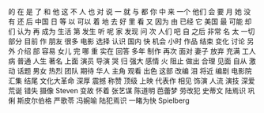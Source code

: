 的
在
是
了
和
他
这
不
人
也
对
说
一
就
与
都
你
中
来
一个
他们
会
要
月
她
没有
还
后
中国
日
等
以
可以
着
地
去
好
里
看
又
因为
由
已经
它
美国
最
可能
却
们
认为
再
成为
生活
第
发生
听
呢
家
发现
问
次
人们
吧
自
之后
非常
名
太
一切
部分
目前
作
朋友
很多
电影
选择
认识
国内
快
机会
小时
作品
结束
变化
讨论
另外
介绍
部
容易
女儿
完
哪
重
实在
回答
多年
制作
再次
面对
妻子
放弃
充满
工人
病
普通
人生
著名
上面
演员
导演
哭
归
强大
感情
火
阻止
做出
合理
见面
自从
激动
话题
男女
热烈
团队
期待
华人
主角
观看
出色
这部
改编
泪
将近
编剧
电影院
汇集
结尾
文化大革命
深厚
震撼
称赞
顶级
上映
代表作
相见
饰演
人流
演技
深爱
荒诞
错失
摄像
Steven
变故
怀着
张艺谋
陈道明
芭蕾梦
劳改犯
史蒂文
陆焉识
巩俐
斯皮尔伯格
严歌苓
冯婉喻
陆犯焉识
一睹为快
Spielberg
 
